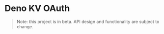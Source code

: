 # Deno KV OAuth

> Note: this project is in beta. API design and functionality are subject to
> change.
